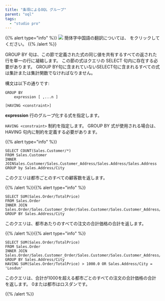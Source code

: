 ```yaml
---
title: "条項によるOQL グループ"
parent: "oql"
tags:
  - "studio pro"
---
```


{{% alert type="info" %}}
<img src="attachments/chinese-translation/china.png" style="display: inline-block; margin: 0" /> 簡体字中国語の翻訳については、 [<unk> <unk> <unk>](https://cdn.mendix.tencent-cloud.com/documentation/refguide8/oql-group-by-clause.pdf) をクリックしてください。
{{% /alert %}}

GROUP BY 句は、この節で定義された式の同じ値を共有するすべての返された行を単一の行に凝縮します。 この節の式はクエリの SELECT 句内に存在する必要があります。 GROUP BY句に含まれていないSELECT句に含まれるすべての式は集計または集計関数でなければなりません。

構文は以下の通りです:

```
GROUP BY
    expression [ ,...n ]

[HAVING <constraint>]
```

**expression** 行のグループ化する式を指定します。

`HAVING <constraint>` 制約を指定します。 GROUP BY 式が使用される場合は、HAVING 句内に制約を定義する必要があります。

{{% alert type="info" %}}

```
SELECT COUNT(Sales.Customer/*)
FROM Sales.Customer
INNER JOINSales.Customer/Sales.Customer_Address/Sales.Address/Sales.Address
GROUP by Sales.Address/City
```

このクエリは都市ごとのすべての顧客数を返します。

{{% /alert %}}{{% alert type="info" %}}

```
SELECT SUM(Sales.Order/TotalPrice)
FROM Sales.Order
INNER JOIN Sales.Order/Sales.Customer_Order/Sales.Customer/Sales.Customer_Address/Sales.Address
GROUP BY Sales.Address/City
```

このクエリは、都市あたりのすべての注文の合計価格の合計を返します。

{{% /alert %}}{{% alert type="info" %}}

```
SELECT SUM(Sales.Order/TotalPrice)
FROM Sales.Order
INNER JOIN Sales.Order/Sales.Customer_Order/Sales.Customer/Sales.Customer_Address/Sales.Address
GROUP BY Sales.Address/City
HAVING SUM(Sales.Order/TotalPrice) > 1000.0 OR Sales.Address/City = 'Losdun'
```

このクエリは、合計が1000を超える都市ごとのすべての注文の合計価格の合計を返します。 0または都市はロスダンです。

{{% /alert %}}
